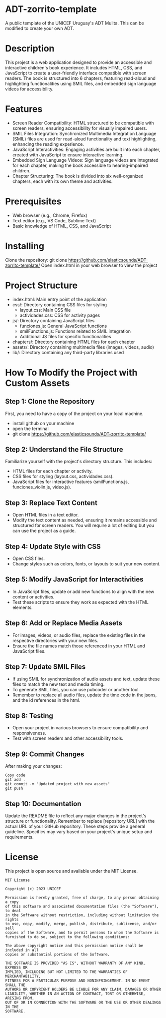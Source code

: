 # ADT-zorrito-template
A public template of the UNICEF Uruguay's ADT Mulita. This can be modified to create your own ADT.

# Description
This project is a web application designed to provide an accessible and interactive children's book experience. It includes HTML, CSS, and JavaScript to create a user-friendly interface compatible with screen readers. The book is structured into 6 chapters, featuring read-aloud and highlighting functionalities using SMIL files, and embedded sign language videos for accessibility.

# Features
* Screen Reader Compatibility: HTML structured to be compatible with screen readers, ensuring accessibility for visually impaired users.
* SMIL Files Integration: Synchronized Multimedia Integration Language (SMIL) files are used for read-aloud functionality and text highlighting, enhancing the reading experience.
* JavaScript Interactivities: Engaging activities are built into each chapter, created with JavaScript to ensure interactive learning.
* Embedded Sign Language Videos: Sign language videos are integrated for each chapter, making the book accessible to hearing-impaired children.
* Chapter Structuring: The book is divided into six well-organized chapters, each with its own theme and activities.

# Prerequisites
* Web browser (e.g., Chrome, Firefox)
* Text editor (e.g., VS Code, Sublime Text)
* Basic knowledge of HTML, CSS, and JavaScript

# Installing
Clone the repository: git clone https://github.com/elasticsounds/ADT-zorrito-template/
Open index.html in your web browser to view the project

# Project Structure
* index.html: Main entry point of the application
* css/: Directory containing CSS files for styling
  * layout.css: Main CSS file
  * actividades.css: CSS for activity pages
* js/: Directory containing JavaScript files
  * funciones.js: General JavaScript functions
  * smilFunctions.js: Functions related to SMIL integration
  * Additional JS files for specific functionalities
* chapters/: Directory containing HTML files for each chapter
* assets/: Directory containing multimedia files (images, videos, audio)
* lib/: Directory containing any third-party libraries used

# How To Modify the Project with Custom Assets
## Step 1: Clone the Repository
First, you need to have a copy of the project on your local machine.

* install github on your machine
* open the terminal
* git clone https://github.com/elasticsounds/ADT-zorrito-template/

## Step 2: Understand the File Structure
Familiarize yourself with the project's directory structure. This includes:

* HTML files for each chapter or activity.
* CSS files for styling (layout.css, actividades.css).
* JavaScript files for interactive features (smilFunctions.js, funciones_violin.js, video.js).

## Step 3: Replace Text Content
* Open HTML files in a text editor.
* Modify the text content as needed, ensuring it remains accessible and structured for screen readers. You will require a lot of editing but you can use the project as a guide.
 
## Step 4: Update Style with CSS
* Open CSS files.
* Change styles such as colors, fonts, or layouts to suit your new content.
 
## Step 5: Modify JavaScript for Interactivities
* In JavaScript files, update or add new functions to align with the new content or activities.
* Test these scripts to ensure they work as expected with the HTML elements.

## Step 6: Add or Replace Media Assets
* For images, videos, or audio files, replace the existing files in the respective directories with your new files.
* Ensure the file names match those referenced in your HTML and JavaScript files.

## Step 7: Update SMIL Files
* If using SMIL for synchronization of audio assets and text, update these files to match the new text and media timing.
* To generate SMIL files, you can use pubcoder or another tool.
* Remember to replace all audio files, update the time code in the jsons, and the id references in the html.

## Step 8: Testing
* Open your project in various browsers to ensure compatibility and responsiveness.
* Test with screen readers and other accessibility tools.

## Step 9: Commit Changes
After making your changes:

```
Copy code
git add .
git commit -m "Updated project with new assets"
git push
```

## Step 10: Documentation
Update the README file to reflect any major changes in the project's structure or functionality.
Remember to replace [repository URL] with the actual URL of your GitHub repository. These steps provide a general guideline. Specifics may vary based on your project's unique setup and requirements. ​

# License

This project is open source and available under the MIT License.

```
MIT License

Copyright (c) 2023 UNICEF

Permission is hereby granted, free of charge, to any person obtaining a copy
of this software and associated documentation files (the "Software"), to deal
in the Software without restriction, including without limitation the rights
to use, copy, modify, merge, publish, distribute, sublicense, and/or sell
copies of the Software, and to permit persons to whom the Software is
furnished to do so, subject to the following conditions:

The above copyright notice and this permission notice shall be included in all
copies or substantial portions of the Software.

THE SOFTWARE IS PROVIDED "AS IS", WITHOUT WARRANTY OF ANY KIND, EXPRESS OR
IMPLIED, INCLUDING BUT NOT LIMITED TO THE WARRANTIES OF MERCHANTABILITY,
FITNESS FOR A PARTICULAR PURPOSE AND NONINFRINGEMENT. IN NO EVENT SHALL THE
AUTHORS OR COPYRIGHT HOLDERS BE LIABLE FOR ANY CLAIM, DAMAGES OR OTHER
LIABILITY, WHETHER IN AN ACTION OF CONTRACT, TORT OR OTHERWISE, ARISING FROM,
OUT OF OR IN CONNECTION WITH THE SOFTWARE OR THE USE OR OTHER DEALINGS IN THE
SOFTWARE.
```

